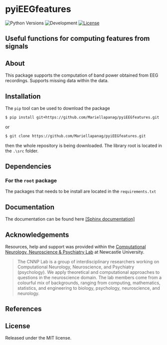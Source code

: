 # pyiEEGfeatures

![Python Versions](https://img.shields.io/badge/python-^3.8<3.11-blue)
![Development](https://img.shields.io/badge/development-active-green.svg)
[![License](https://img.shields.io/github/license/mariellaPanag/pyiEEGfeatures.svg)](https://github.com/Mariellapanag/pyiEEGfeatures/blob/main/LICENSE)

##  Useful functions for computing features from signals

## About

This package supports the computation of band power obtained from EEG recordings. Supports missing data within the data.


## Installation

The ```pip``` tool can be used to download the package

```bash
$ pip install git+https://github.com/Mariellapanag/pyiEEGfeatures.git
```
or

```bash
$ git clone https://github.com/Mariellapanag/pyiEEGfeatures.git
```
then the whole repository is being downloaded. The library root is located in the ```.\src``` folder.

## Dependencies

### For the ```root``` package

The packages that needs to be install are located in the ``requirements.txt``

## Documentation

The documentation can be found here [[Sphinx documentation]](https://mariellapanag.github.io/pyiEEGfeatures/)


## Acknowledgements

Resources, help and support was provided within the [Computational Neurology, Neuroscience & Psychiatry Lab](https://sites.google.com/view/cnnp-lab/home) at Newcastle University.
> The CNNP Lab is a group of interdisciplinary researchers working on Computational Neurology, Neuroscience, and Psychiatry (psychology). 
> We apply theoretical and computational approaches to questions in the neuroscience domain. The lab members come from a colourful mix of backgrounds, ranging from computing, 
>mathematics, statistics, and engineering to biology, psychology, neuroscience, and neurology.


## References

## License

Released under the MIT license.



